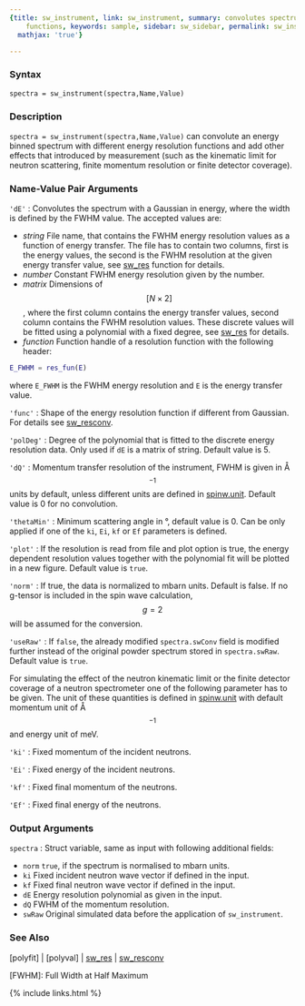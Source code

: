 ```yaml
---
{title: sw_instrument, link: sw_instrument, summary: convolutes spectrum with different
    functions, keywords: sample, sidebar: sw_sidebar, permalink: sw_instrument, folder: swfiles,
  mathjax: 'true'}

---
```

  
### Syntax
  
`spectra = sw_instrument(spectra,Name,Value)`
  
### Description
  
`spectra = sw_instrument(spectra,Name,Value)` can convolute an energy
binned spectrum with different energy resolution functions and add other
effects that introduced by measurement (such as the kinematic limit for
neutron scattering, finite momentum resolution or finite detector
coverage).
   
  
### Name-Value Pair Arguments
  
`'dE'`
: Convolutes the spectrum with a Gaussian in energy, where the width is
  defined by the FWHM value. The accepted values are:
  * *string*   File name, that contains the FWHM energy
               resolution values as a function of energy
               transfer. The file has to contain two columns,
               first is the energy values, the second is the
               FWHM resolution at the given energy transfer
               value, see [sw_res](sw_res) function for details.
  * *number*   Constant FWHM energy resolution given by the number.
  * *matrix*   Dimensions of $$[N\times 2]$$, where the first column contains the
               energy transfer values, second column contains
               the FWHM resolution values. These discrete values will
               be fitted using a polynomial with a fixed
               degree, see [sw_res](sw_res) for details.
  * *function* Function handle of a resolution function
  with the following header:
  ```matlab
  E_FWHM = res_fun(E)
  ```
  where `E_FWHM` is the FWHM energy resolution and `E` is the energy transfer
  value.
  
`'func'`
: Shape of the energy resolution function if different from Gaussian.
  For details see [sw_resconv](sw_resconv).
  
`'polDeg'`
: Degree of the polynomial that is fitted to the discrete energy 
  resolution data. Only used if `dE` is a matrix of string. Default value
  is 5.
  
`'dQ'`
: Momentum transfer resolution of the instrument, FWHM is
  given in Å$$^{-1}$$ units by default, unless different units
  are defined in [spinw.unit](spinw_unit). Default value is 0 for no convolution.
  
`'thetaMin'`
: Minimum scattering angle in °, default value is 0. Can be only
  applied if one of the `ki`, `Ei`, `kf` or `Ef` parameters is defined.
  
`'plot'`
: If the resolution is read from file and plot option is
  true, the energy dependent resolution values together with the
  polynomial fit will be plotted in a new figure. Default value is
  `true`.
  
`'norm'`
: If true, the data is normalized to mbarn units. Default is
  false. If no g-tensor is included in the spin wave
  calculation, $$g = 2$$ will be assumed for the conversion.
  
`'useRaw'`
: If `false`, the already modified `spectra.swConv` field is
  modified further instead of the original powder spectrum
  stored in `spectra.swRaw`. Default value is `true`.
  
For simulating the effect of the neutron kinematic limit or the finite 
detector coverage of a neutron spectrometer one of the following
parameter has to be given. The unit of these quantities is defined in
[spinw.unit](spinw_unit) with default momentum unit of Å$$^{-1}$$ and energy
unit of meV.
 
`'ki'`
: Fixed momentum of the incident neutrons.
  
`'Ei'`
: Fixed energy of the incident neutrons.
  
`'kf'`
: Fixed final momentum of the neutrons.
  
`'Ef'`
: Fixed final energy of the neutrons.
  
  
### Output Arguments
  
`spectra`
: Struct variable, same as input with following additional fields:
* `norm`      `true`, if the spectrum is normalised to mbarn units.
* `ki`        Fixed incident neutron wave vector if defined in the input.
* `kf`        Fixed final neutron wave vector if defined in the input.
* `dE`        Energy resolution polynomial as given in the input.
* `dQ`        FWHM of the momentum resolution.
* `swRaw`     Original simulated data before the application of
              `sw_instrument`.
  
### See Also
  
[polyfit] \| [polyval] \| [sw_res](sw_res) \| [sw_resconv](sw_resconv)
 
[FWHM]: Full Width at Half Maximum
 

{% include links.html %}
